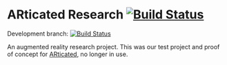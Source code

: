 # ARticated Research [![Build Status](https://travis-ci.org/derpicated/articated_research.svg?branch=master)](https://travis-ci.org/derpicated/articated_research)

Development branch: [![Build Status](https://travis-ci.org/derpicated/articated_research.svg?branch=devel)](https://travis-ci.org/derpicated/articated_research)

An augmented reality research project.
This was our test project and proof of concept for [ARticated](https://github.com/derpicated/articated), no longer in use.
